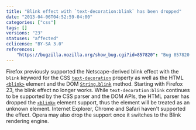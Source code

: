 ```yaml
---
title: "Blink effect with `text-decoration:blink` has been dropped"
date: "2013-04-06T04:52:59-04:00"
categories: ["css"]
tags: []
versions: "23"
statuses: "affected"
cclicense: "BY-SA 3.0"
references:
    "https://bugzilla.mozilla.org/show_bug.cgi?id=857820": "Bug 857820 – Drop only blink effect from text-decoration: blink; and completely remove <blink> element"
---
```

Firefox previously supported the Netscape-derived blink effect with the `blink` keyword for the CSS [`text-decoration`](https://developer.mozilla.org/en-US/docs/Web/CSS/text-decoration) property as well as the HTML [`<blink>`](https://developer.mozilla.org/en-US/docs/Web/HTML/Element/blink) element and the DOM [`String.blink`](https://developer.mozilla.org/en-US/docs/Web/JavaScript/Reference/Global_Objects/String/blink) method. Starting with Firefox 23, the blink effect no longer works. While `text-decoration:blink` continues to be supported by the CSS parser and the DOM APIs, the HTML parser has dropped the [`<blink>`](https://developer.mozilla.org/en-US/docs/Web/HTML/Element/blink) element support, thus the element will be treated as an unknown element. Internet Explorer, Chrome and Safari haven't supported the effect. Opera may also drop the support once it switches to the Blink rendering engine.

